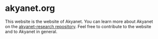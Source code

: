 # akyanet.org

This website is the website of Akyanet.
You can learn more about Akyanet on the [akyanet-research repository](https://github.com/CreativeWolfies/akyanet-research).
Feel free to contribute to the website and to Akyanet in general.
